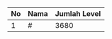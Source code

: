 | No | Nama            | Jumlah Level |
|----|-----------------|--------------|
| 1  | #    |    3680        |

